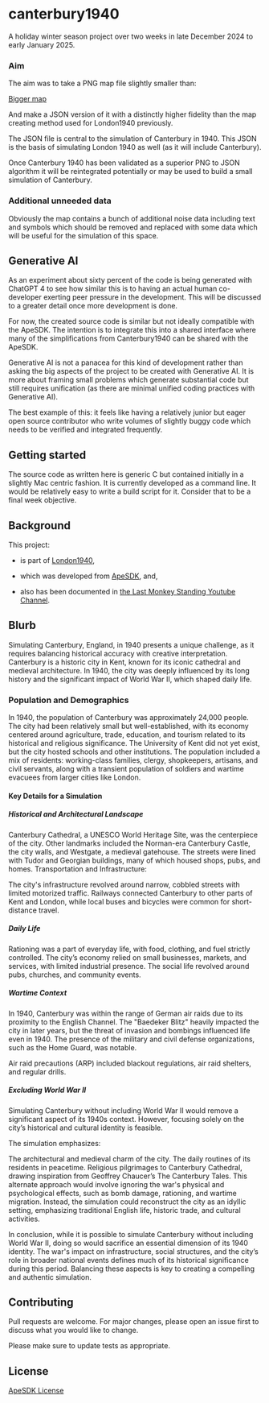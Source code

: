 # canterbury1940

A holiday winter season project over two weeks in late December 2024 to early January 2025.

### Aim

The aim was to take a PNG map file slightly smaller than:

[Bigger map](https://gitlab.com/apesdk/simulatedape/-/blob/coregraphics2022/mapedit/l40-examples/new_canterbury.png?ref_type=heads)

And make a JSON version of it with a distinctly higher fidelity than the map creating method used for London1940 previously.

The JSON file is central to the simulation of Canterbury in 1940. This JSON is the basis of simulating London 1940 as well (as it will include Canterbury).

Once Canterbury 1940 has been validated as a superior PNG to JSON algorithm it will be reintegrated potentially or may be used to build a small simulation of Canterbury. 

### Additional unneeded data

Obviously the map contains a bunch of additional noise data including text and symbols which should be removed and replaced with some data which will be useful for the simulation of this space.

## Generative AI

As an experiment about sixty percent of the code is being generated with ChatGPT 4 to see how similar this is to having an actual human co-developer exerting peer pressure in the development. This will be discussed to a greater detail once more development is done.

For now, the created source code is similar but not ideally compatible with the ApeSDK. The intention is to integrate this into a shared interface where many of the simplifications from Canterbury1940 can be shared with the ApeSDK.

Generative AI is not a panacea for this kind of development rather than asking the big aspects of the project to be created with Generative AI. It is more about framing small problems which generate substantial code but still requires unification (as there are minimal unified coding practices with Generative AI).

The best example of this: it feels like having a relatively junior but eager open source contributor who write volumes of slightly buggy code which needs to be verified and integrated frequently.

## Getting started

The source code as written here is generic C but contained initially in a slightly Mac centric fashion. It is currently developed as a command line. It would be relatively easy to write a build script for it. Consider that to be a final week objective.

## Background

This project:

* is part of [London1940](https://london1940.org/), 

* which was developed from [ApeSDK](https://apesdk.com/), and, 

* also has been documented in [the Last Monkey Standing Youtube Channel](https://www.youtube.com/@LastMonkeyStanding).

## Blurb

Simulating Canterbury, England, in 1940 presents a unique challenge, as it requires balancing historical accuracy with creative interpretation. Canterbury is a historic city in Kent, known for its iconic cathedral and medieval architecture. In 1940, the city was deeply influenced by its long history and the significant impact of World War II, which shaped daily life.

### Population and Demographics

In 1940, the population of Canterbury was approximately 24,000 people. The city had been relatively small but well-established, with its economy centered around agriculture, trade, education, and tourism related to its historical and religious significance. The University of Kent did not yet exist, but the city hosted schools and other institutions. The population included a mix of residents: working-class families, clergy, shopkeepers, artisans, and civil servants, along with a transient population of soldiers and wartime evacuees from larger cities like London.

#### Key Details for a Simulation

##### Historical and Architectural Landscape

Canterbury Cathedral, a UNESCO World Heritage Site, was the centerpiece of the city.
Other landmarks included the Norman-era Canterbury Castle, the city walls, and Westgate, a medieval gatehouse.
The streets were lined with Tudor and Georgian buildings, many of which housed shops, pubs, and homes.
Transportation and Infrastructure:

The city's infrastructure revolved around narrow, cobbled streets with limited motorized traffic.
Railways connected Canterbury to other parts of Kent and London, while local buses and bicycles were common for short-distance travel.

##### Daily Life

Rationing was a part of everyday life, with food, clothing, and fuel strictly controlled.
The city’s economy relied on small businesses, markets, and services, with limited industrial presence.
The social life revolved around pubs, churches, and community events.

##### Wartime Context

In 1940, Canterbury was within the range of German air raids due to its proximity to the English Channel. The "Baedeker Blitz" heavily impacted the city in later years, but the threat of invasion and bombings influenced life even in 1940.
The presence of the military and civil defense organizations, such as the Home Guard, was notable.

Air raid precautions (ARP) included blackout regulations, air raid shelters, and regular drills.

##### Excluding World War II

Simulating Canterbury without including World War II would remove a significant aspect of its 1940s context. However, focusing solely on the city’s historical and cultural identity is feasible.

The simulation emphasizes:

The architectural and medieval charm of the city.
The daily routines of its residents in peacetime.
Religious pilgrimages to Canterbury Cathedral, drawing inspiration from Geoffrey Chaucer’s The Canterbury Tales.
This alternate approach would involve ignoring the war's physical and psychological effects, such as bomb damage, rationing, and wartime migration. Instead, the simulation could reconstruct the city as an idyllic setting, emphasizing traditional English life, historic trade, and cultural activities.

In conclusion, while it is possible to simulate Canterbury without including World War II, doing so would sacrifice an essential dimension of its 1940 identity. The war's impact on infrastructure, social structures, and the city’s role in broader national events defines much of its historical significance during this period. Balancing these aspects is key to creating a compelling and authentic simulation.

## Contributing

Pull requests are welcome. For major changes, please open an issue first
to discuss what you would like to change.

Please make sure to update tests as appropriate.

## License

[ApeSDK License](https://gitlab.com/apesdk/apesdk/-/blob/coregraphics2022/LICENSE?ref_type=heads)
